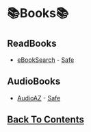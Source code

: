 # 📚Books📚

## ReadBooks
- [eBookSearch](https://cse.google.com/cse?cx=c46414ccb6a943e39) - [Safe](https://www.urlvoid.com/scan/cse.google.com/)

## AudioBooks
- [AudioAZ](https://audioaz.com/) - [Safe](https://www.urlvoid.com/scan/audioaz.com/)

## [Back To Contents](https://github.com/FreeCheatSheet/FreeCheatSheetGuide/blob/main/README.md#contents)
